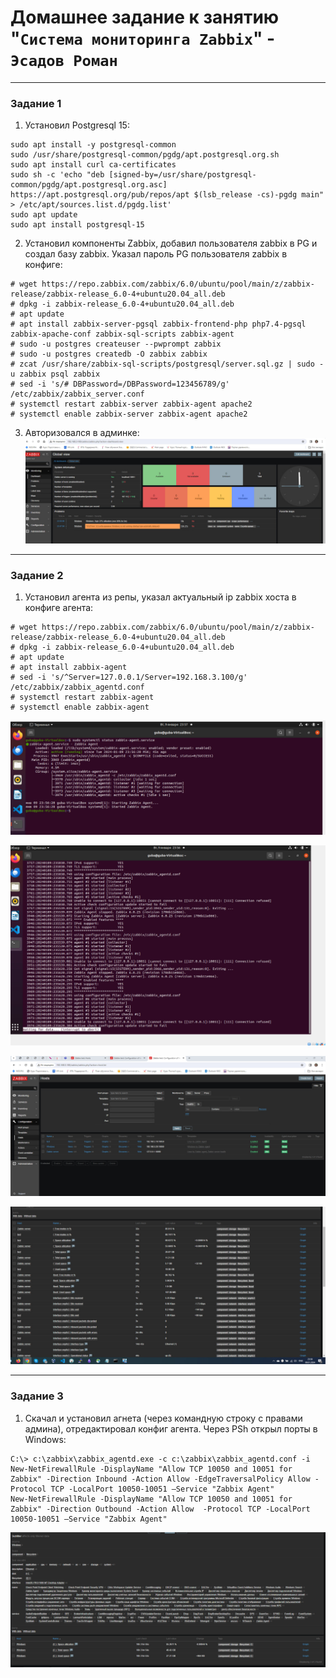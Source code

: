 # Домашнее задание к занятию "`Система мониторинга Zabbix`" - `Эсадов Роман`
---
### Задание 1
1. Установил Postgresql 15:
```
sudo apt install -y postgresql-common
sudo /usr/share/postgresql-common/pgdg/apt.postgresql.org.sh
sudo apt install curl ca-certificates
sudo sh -c 'echo "deb [signed-by=/usr/share/postgresql-common/pgdg/apt.postgresql.org.asc] https://apt.postgresql.org/pub/repos/apt $(lsb_release -cs)-pgdg main" > /etc/apt/sources.list.d/pgdg.list'
sudo apt update
sudo apt install postgresql-15
```
2. Установил компоненты Zabbix, добавил пользователя zabbix в PG и создал базу zabbix. Указал пароль PG пользователя zabbix в конфиге:
```
# wget https://repo.zabbix.com/zabbix/6.0/ubuntu/pool/main/z/zabbix-release/zabbix-release_6.0-4+ubuntu20.04_all.deb
# dpkg -i zabbix-release_6.0-4+ubuntu20.04_all.deb
# apt update
# apt install zabbix-server-pgsql zabbix-frontend-php php7.4-pgsql zabbix-apache-conf zabbix-sql-scripts zabbix-agent
# sudo -u postgres createuser --pwprompt zabbix
# sudo -u postgres createdb -O zabbix zabbix
# zcat /usr/share/zabbix-sql-scripts/postgresql/server.sql.gz | sudo -u zabbix psql zabbix
# sed -i 's/# DBPassword=/DBPassword=123456789/g' /etc/zabbix/zabbix_server.conf
# systemctl restart zabbix-server zabbix-agent apache2
# systemctl enable zabbix-server zabbix-agent apache2 
```
3. Авторизовался в админке:
![Zabbix](https://github.com/BeastieBoy93/smon-homeworks/blob/main/photo_2024-01-09_23-59-56.jpg)
---

### Задание 2
1. Установил агента из репы, указал актуальный ip zabbix хоста в конфиге агента:
```
# wget https://repo.zabbix.com/zabbix/6.0/ubuntu/pool/main/z/zabbix-release/zabbix-release_6.0-4+ubuntu20.04_all.deb
# dpkg -i zabbix-release_6.0-4+ubuntu20.04_all.deb
# apt update
# apt install zabbix-agent
# sed -i 's/^Server=127.0.0.1/Server=192.168.3.100/g' /etc/zabbix/zabbix_agentd.conf
# systemctl restart zabbix-agent
# systemctl enable zabbix-agent
```
![Agent](https://github.com/BeastieBoy93/smon-homeworks/blob/main/photo_2024-01-09_23-57-23.jpg)

![Logs](https://github.com/BeastieBoy93/smon-homeworks/blob/main/photo_2024-01-09_23-57-16.jpg)

![Hosts](https://github.com/BeastieBoy93/smon-homeworks/blob/main/photo_2024-01-09_23-52-25.jpg)

![Latest data](https://github.com/BeastieBoy93/smon-homeworks/blob/main/photo_2024-01-10_10-06-32.jpg)

---

### Задание 3
1. Скачал и установил агнета (через командную строку с правами админа), отредактировал конфиг агента. Через PSh открыл порты в Windows:
```
C:\> c:\zabbix\zabbix_agentd.exe -c c:\zabbix\zabbix_agentd.conf -i
New-NetFirewallRule -DisplayName "Allow TCP 10050 and 10051 for Zabbix" -Direction Inbound -Action Allow -EdgeTraversalPolicy Allow -Protocol TCP -LocalPort 10050-10051 –Service "Zabbix Agent"
New-NetFirewallRule -DisplayName "Allow TCP 10050 and 10051 for Zabbix" -Direction Outbound -Action Allow  -Protocol TCP -LocalPort 10050-10051 –Service "Zabbix Agent"
```
![Диск C:](https://github.com/BeastieBoy93/smon-homeworks/blob/main/%D0%B8%D0%B7%D0%BE%D0%B1%D1%80%D0%B0%D0%B6%D0%B5%D0%BD%D0%B8%D0%B5.png)
